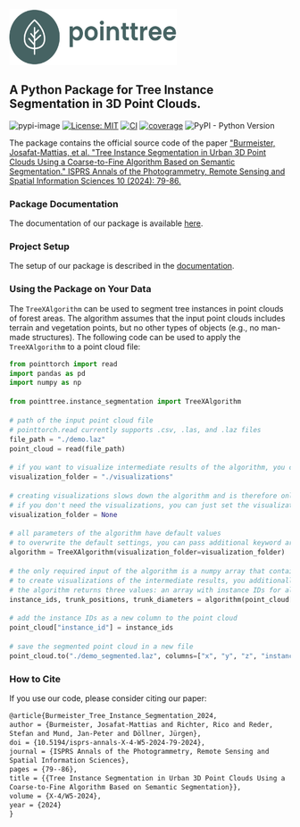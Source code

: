 <img src="https://github.com/ai4trees/pointtree/blob/main/docs/assets/pointtree-logo-color.png?raw=true" alt="pointtree" width="300" height="100">

## A Python Package for Tree Instance Segmentation in 3D Point Clouds.

![pypi-image](https://badge.fury.io/py/pointtree.svg)
[![License: MIT](https://img.shields.io/badge/License-MIT-yellow.svg)](https://opensource.org/licenses/MIT)
[![CI](https://github.com/ai4trees/pointtree/actions/workflows/code-quality-main.yml/badge.svg)](https://github.com/ai4trees/pointtree/actions/workflows/code-quality-main.yml)
[![coverage](https://codecov.io/gh/ai4trees/pointtree/branch/main/graph/badge.svg)](https://codecov.io/github/ai4trees/pointtree?branch=main)
![PyPI - Python Version](https://img.shields.io/pypi/pyversions/pointtree)

The package contains the official source code of the paper ["Burmeister, Josafat-Mattias, et al. "Tree Instance Segmentation in Urban 3D Point Clouds Using a Coarse-to-Fine Algorithm Based on Semantic Segmentation." ISPRS Annals of the Photogrammetry, Remote Sensing and Spatial Information Sciences 10 (2024): 79-86.](https://isprs-annals.copernicus.org/articles/X-4-W5-2024/79/2024/isprs-annals-X-4-W5-2024-79-2024.pdf)

### Package Documentation

The documentation of our package is available [here](https://ai4trees.github.io/pointtree/stable).

### Project Setup

The setup of our package is described in the [documentation](https://ai4trees.github.io/pointtree/stable#get-started).

### Using the Package on Your Data

The `TreeXAlgorithm` can be used to segment tree instances in point clouds of forest areas. The algorithm assumes that
the input point clouds includes terrain and vegetation points, but no other types of objects (e.g., no man-made
structures). The following code can be used to apply the `TreeXAlgorithm` to a point cloud file:

```python
from pointtorch import read
import pandas as pd
import numpy as np

from pointtree.instance_segmentation import TreeXAlgorithm

# path of the input point cloud file
# pointtorch.read currently supports .csv, .las, and .laz files
file_path = "./demo.laz"
point_cloud = read(file_path)

# if you want to visualize intermediate results of the algorithm, you can to specify a directory in which to save the images
visualization_folder = "./visualizations"

# creating visualizations slows down the algorithm and is therefore only recommended for small datasets
# if you don't need the visualizations, you can just set the visualization_folder to None:
visualization_folder = None

# all parameters of the algorithm have default values
# to overwrite the default settings, you can pass additional keyword arguments to the constructor of the TreeXAlgorithm class
algorithm = TreeXAlgorithm(visualization_folder=visualization_folder)

# the only required input of the algorithm is a numpy array that contains the xyz-coordinates of all points
# to create visualizations of the intermediate results, you additionally need to specify a point_cloud_id, which is used in the file names of the created images
# the algorithm returns three values: an array with instance IDs for all input points (points that belong to the same tree have the same ID, points not belonging to any tree have the ID -1), the 2D trunk positions at breast height and the trunk diameters at breast height
instance_ids, trunk_positions, trunk_diameters = algorithm(point_cloud[["x", "y", "z"]].to_numpy(), point_cloud_id="Sauen")

# add the instance IDs as a new column to the point cloud 
point_cloud["instance_id"] = instance_ids

# save the segmented point cloud in a new file
point_cloud.to("./demo_segmented.laz", columns=["x", "y", "z", "instance_id"])
```

### How to Cite

If you use our code, please consider citing our paper:

```
@article{Burmeister_Tree_Instance_Segmentation_2024,
author = {Burmeister, Josafat-Mattias and Richter, Rico and Reder, Stefan and Mund, Jan-Peter and Döllner, Jürgen},
doi = {10.5194/isprs-annals-X-4-W5-2024-79-2024},
journal = {ISPRS Annals of the Photogrammetry, Remote Sensing and Spatial Information Sciences},
pages = {79--86},
title = {{Tree Instance Segmentation in Urban 3D Point Clouds Using a Coarse-to-Fine Algorithm Based on Semantic Segmentation}},
volume = {X-4/W5-2024},
year = {2024}
}
```
